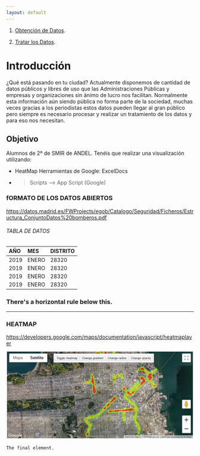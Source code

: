 ```yaml
---
layout: default
---
```




1. [Obtención de Datos](./another-page.html).

2. [Tratar los Datos](./).



# Introducción

¿Qué está pasando en tu ciudad? Actualmente disponemos de cantidad de datos públicos y libres de uso que las Administraciones Públicas y empresas y organizaciones sin ánimo de lucro  nos facilitan. Normalmente esta información aún siendo pública no forma parte de la sociedad, muchas veces gracias a los periodistas estos datos pueden llegar al gran público pero siempre es necesario procesar y realizar un tratamiento de los datos y para eso nos necesitan. 

## Objetivo

Alumnos de 2º de SMIR de ANDEL. Tenéis que realizar una visualización utilizando:
* HeatMap
 Herramientas de Google: ExcelDocs
* > Scripts --> App Script (Google)


### fORMATO DE LOS DATOS ABIERTOS

https://datos.madrid.es/FWProjects/egob/Catalogo/Seguridad/Ficheros/Estructura_ConjuntoDatos%20bomberos.pdf


###### TABLA DE DATOS

| AÑO          | MES               | DISTRITO |
|:-------------|:------------------|:---------| 
| 2019         | ENERO             | 28320    |
| 2019         | ENERO             | 28320    |
| 2019         | ENERO             | 28320    |
| 2019         | ENERO             | 28320    |

### There's a horizontal rule below this.

* * *


### HEATMAP

https://developers.google.com/maps/documentation/javascript/heatmaplayer

![Octocat](https://github.com/AlfonsoDeUna/VisualizationProject/blob/gh-pages/IMG/Screenshot_4.jpg)


```
The final element.
```
